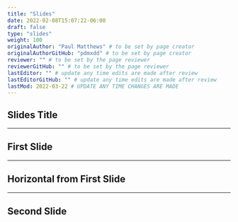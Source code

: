 ```yaml
---
title: "Slides"
date: 2022-02-08T15:07:22-06:00
draft: false
type: "slides"
weight: 100
originalAuthor: "Paul Matthews" # to be set by page creator
originalAuthorGitHub: "pdmxdd" # to be set by page creator
reviewer: "" # to be set by the page reviewer
reviewerGitHub: "" # to be set by the page reviewer
lastEditor: "" # update any time edits are made after review
lastEditorGitHub: "" # update any time edits are made after review
lastMod: 2022-03-22 # UPDATE ANY TIME CHANGES ARE MADE
---
```


## Slides Title

---

## First Slide

___

## Horizontal from First Slide

---

## Second Slide
